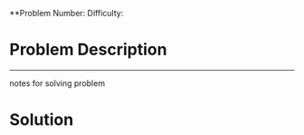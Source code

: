 **Problem Number: 
Difficulty: 

<h1> Problem Description </h1>


-----
notes for solving problem 

<h1> Solution </h1>
